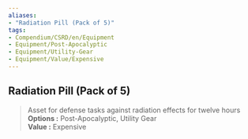 ```yaml
---
aliases:
- "Radiation Pill (Pack of 5)"
tags:
- Compendium/CSRD/en/Equipment
- Equipment/Post-Apocalyptic
- Equipment/Utility-Gear
- Equipment/Value/Expensive
---
```


  
## Radiation Pill (Pack of 5)  
  
>Asset for defense tasks against radiation effects for twelve hours  
> **Options :** Post-Apocalyptic, Utility Gear  
> **Value :** Expensive
